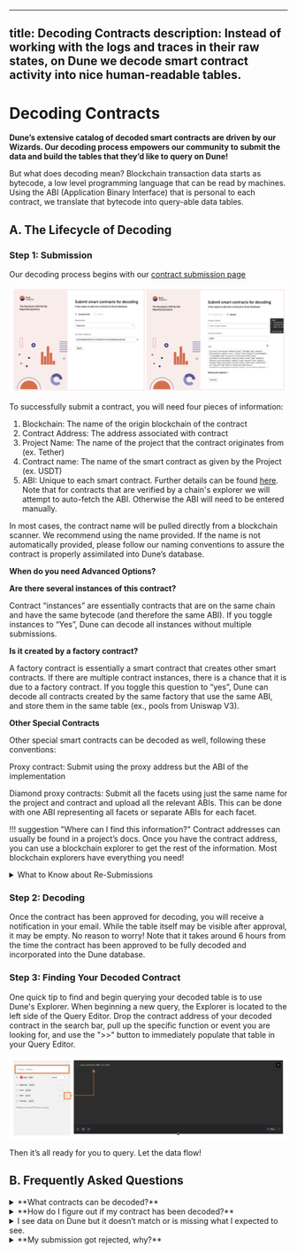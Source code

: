 ---
 title: Decoding Contracts
 description: Instead of working with the logs and traces in their raw states, on Dune we decode smart contract activity into nice human-readable tables.
 --- 

 # Decoding Contracts

 **Dune’s extensive catalog of decoded smart contracts are driven by our Wizards. Our decoding process empowers our community to submit the data and build the tables that they’d like to query on Dune!**

But what does decoding mean? Blockchain transaction data starts as bytecode, a low level programming language that can be read by machines. Using the ABI (Application Binary Interface) that is personal to each contract, we translate that bytecode into query-able data tables.

## A. The Lifecycle of Decoding

### Step 1: Submission

Our decoding process begins with our [contract submission page](https://dune.com/docs/app/decoding-contracts/)

![](../images/General-Submission.png)

To successfully submit a contract, you will need four pieces of information:

1. Blockchain: The name of the origin blockchain of the contract
2. Contract Address: The address associated with contract
3. Project Name: The name of the project that the contract originates from (ex. Tether) 
4. Contract name: The name of the smart contract as given by the Project (ex. USDT)
5. ABI: Unique to each smart contract. Further details can be found [here](https://docs.soliditylang.org/en/latest/abi-spec.html). Note that for contracts that are verified by a chain's explorer we will attempt to auto-fetch the ABI. Otherwise the ABI will need to be entered manually.         

In most cases, the contract name will be pulled directly from a blockchain scanner. We recommend using the name provided. If the name is not automatically provided, please follow our naming conventions to assure the contract is properly assimilated into Dune’s database.

**When do you need Advanced Options?**

**Are there several instances of this contract?**

Contract “instances” are essentially contracts that are on the same chain and have the same bytecode (and therefore the same ABI). If you toggle instances to “Yes”, Dune can decode all instances without multiple submissions. 

**Is it created by a factory contract?**

A factory contract is essentially a smart contract that creates other smart contracts. If there are multiple contract instances, there is a chance that it is due to a factory contract. If you toggle this question to “yes”, Dune can decode all contracts created by the same factory that use the same ABI, and store them in the same table (ex., pools from Uniswap V3). 

**Other Special Contracts**

Other special smart contracts can be decoded as well, following these conventions: 

Proxy contract: Submit using the proxy address but the ABI of the implementation

Diamond proxy contracts: Submit all the facets using just the same name for the project and contract and upload all the relevant ABIs. This can be done with one ABI representing all facets or separate ABIs for each facet.

!!! suggestion "Where can I find this information?"
    Contract addresses can usually be found in a project’s docs. Once you have the contract address, you can use a blockchain explorer to get the rest of the information. Most blockchain explorers have everything you need!

<details>
<summary> What to Know about Re-Submissions </summary>
<br>
Given the popularity of some smart contracts, re-submissions happen. If the contract you are trying to submit already exists, an error like the following will pop up.
![](../images/Resubmission%20Info.png)
There are some circumstances under which a contract can be resubmitted, like if the contract needs to be renamed. In that case, you can click **“Proceed to Resubmit”** and follow the steps to submit the contract as normal with one caveat: at the end of the submission process, you will be asked to explain why you want to resubmit the contract. Give as much detail as possible to avoid the resubmission being rejected! 
</details>

### Step 2: Decoding

Once the contract has been approved for decoding, you will receive a notification in your email. While the table itself may be visible after approval, it may be empty. No reason to worry! Note that it takes around 6 hours from the time the contract has been approved to be fully decoded and incorporated into the Dune database. 

### Step 3: Finding Your Decoded Contract

One quick tip to find and begin querying your decoded table is to use Dune's Explorer. When beginning a new query, the Explorer is located to the left side of the Query Editor. Drop the contract address of your decoded contract in the search bar, pull up the specific function or event you are looking for, and use the ">>" button to immediately populate that table in your Query Editor. 

![The search bar and >> symbol that will help you get started](../images/Explorer%20Image.png)

Then it’s all ready for you to query. Let the data flow! 

## B. Frequently Asked Questions

<details>
<summary> **What contracts can be decoded?** </summary>
<br>
Any contracts launched on blockchains that Dune has integrated. To check which blockchains we currently have available, see our section on [Tables and Chains](https://dune.com/docs/data-tables/).
</details>

<details>
<summary>**How do I figure out if my contract has been decoded?**</summary>
<br>
There are two main ways to find out if your contract has been decoded. 

First: Account Settings

Information on submitted contracts can be found in your account settings under “Contracts”. The status of the contract will reflect one of the following: 

Pending
Approved/Rejected*

Note that once a contract has been approved, it takes around 6 hours for the data to be fully decoded and populated into our database.

*If the contract is rejected, hover your mouse over the status to see the reason for the rejection. 

Second: Our [Contract Decoding Dashboard](https://dune.com/dune/is-my-contract-decoded-yet-v2)
![](../images/Decoding%20Dashboard.png)  
Built by our decoding team, this dashboard gives you information on the status of any submitted contract. Input the contract address in the box at the top of the dashboard and if the contract has been decoded, the contract information will populate the box along with where it is located in the Dune database. 
</details>

<details>
<summary> I see data on Dune but it doesn’t match or is missing what I expected to see. </summary>
<br>
Unfortunately, Dune only has access to contract data in circumstances that the contract performed an event that left a trace. Our recommendation is to check out the {blockchain}.traces table to see what information is available for a particular contract.

Alternatively, some contracts are upgradeable (ie., the smart contract code can be modified). In this case we may not have all of the ABIs. ABIs can be checked in the ABI column of the {blockchain}.contracts tables. A contract can always be resubmitted with missing ABIs so we can update our data. 
</details>

<details>
<summary> **My submission got rejected, why?** </summary>
<br>
Submissions can be rejected for a number of reasons, including not following the naming conventions, not providing clear data at submission, etc. The particular reason for a contract submission being rejected can be found in account settings under “Contracts” by hovering the mouse over the “Rejected” status. 
</details>